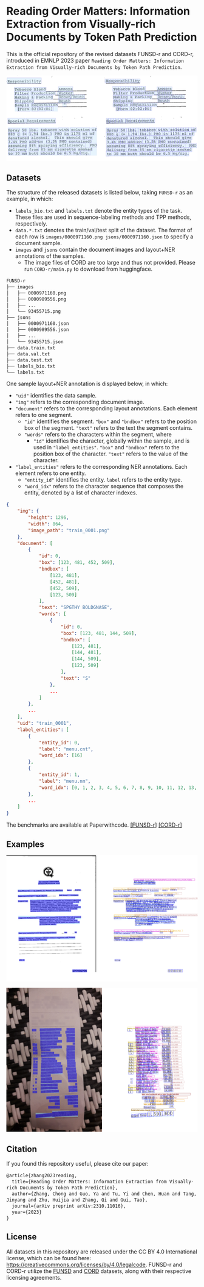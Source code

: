 # Reading Order Matters: Information Extraction from Visually-rich Documents by Token Path Prediction

This is the official repository of the revised datasets FUNSD-r and CORD-r, introduced in EMNLP 2023 paper `Reading Order Matters: Information Extraction from Visually-rich Documents by Token Path Prediction`. 

![A comparison of the original (left) and revised (right) layout annotation. ](imgs/cmp.png)

## Datasets

The structure of the released datasets is listed below, taking `FUNSD-r` as an example, in which:
* `labels_bio.txt` and `labels.txt` denote the entity types of the task. These files are used in sequence-labeling methods and TPP methods, respectively. 
* `data.*.txt` denotes the train/val/test split of the dataset. The format of each row is `images/0000971160.png jsons/0000971160.json` to specify a document sample. 
* `images` and `jsons` contain the document images and layout+NER annotations of the samples. 
  * The image files of CORD are too large and thus not provided. Please run `CORD-r/main.py` to download from huggingface. 

```
FUNSD-r
├── images
│   ├── 0000971160.png
│   ├── 0000989556.png
│   ├── ...
│   └── 93455715.png
├── jsons
│   ├── 0000971160.json
│   ├── 0000989556.json
│   ├── ...
│   └── 93455715.json
├── data.train.txt
├── data.val.txt
├── data.test.txt
├── labels_bio.txt
└── labels.txt
```

One sample layout+NER annotation is displayed below, in which:
* `"uid"` identifies the data sample. 
* `"img"` refers to the corresponding document image.
* `"document"` refers to the corresponding layout annotations. Each element refers to one segment.
  * `"id"` identifies the segment. `"box"` and `"bndbox"` refers to the position box of the segment. `"text"` refers to the text the segment contains.
  * `"words"` refers to the characters within the segment, where
    * `"id"` identifies the character, globally within the sample, and is used in `"label_entities"`. `"box"` and `"bndbox"` refers to the position box of the character. `"text"` refers to the value of the character.
* `"label_entities"` refers to the corresponding NER annotations. Each element refers to one entity.
  * `"entity_id"` identifies the entity. `label` refers to the entity type.
  * `"word_idx"` refers to the character sequence that composes the entity, denoted by a list of character indexes.

```json
{
    "img": {
        "height": 1296,
        "width": 864,
        "image_path": "train_0001.png"
    },
    "document": [
        {
            "id": 0,
            "box": [123, 481, 452, 509],
            "bndbox": [
                [123, 481],
                [452, 481],
                [452, 509],
                [123, 509]
            ],
            "text": "SPGTHY BOLDGNASE",
            "words": [
                {
                    "id": 0,
                    "box": [123, 481, 144, 509],
                    "bndbox": [
                        [123, 481],
                        [144, 481],
                        [144, 509],
                        [123, 509]
                    ],
                    "text": "S"
                },
                ...
            ]
        },
        ...
    ],
    "uid": "train_0001",
    "label_entities": [
        {
            "entity_id": 0,
            "label": "menu.cnt",
            "word_idx": [16]
        },
        {
            "entity_id": 1,
            "label": "menu.nm",
            "word_idx": [0, 1, 2, 3, 4, 5, 6, 7, 8, 9, 10, 11, 12, 13, 14, 15]
        },
        ...
    ]
}
```

The benchmarks are available at Paperwithcode. [[FUNSD-r]](https://paperswithcode.com/dataset/funsd-r) [[CORD-r]](https://paperswithcode.com/dataset/cord-r)

## Examples

![An example from FUNSD-r. ](imgs/funsd-r-0000971160.png)

![An example from CORD-r. ](imgs/cord-r-train_0000.png)

## Citation

If you found this repository useful, please cite our paper:

```
@article{zhang2023reading,
  title={Reading Order Matters: Information Extraction from Visually-rich Documents by Token Path Prediction},
  author={Zhang, Chong and Guo, Ya and Tu, Yi and Chen, Huan and Tang, Jinyang and Zhu, Huijia and Zhang, Qi and Gui, Tao},
  journal={arXiv preprint arXiv:2310.11016},
  year={2023}
}
```


## License

All datasets in this repository are released under the CC BY 4.0 International license, which can be found here: https://creativecommons.org/licenses/by/4.0/legalcode. 
FUNSD-r and CORD-r utilize the [FUNSD](https://guillaumejaume.github.io/FUNSD/work/) and [CORD](https://huggingface.co/datasets/naver-clova-ix/cord-v2) datasets, along with their respective licensing agreements. 

